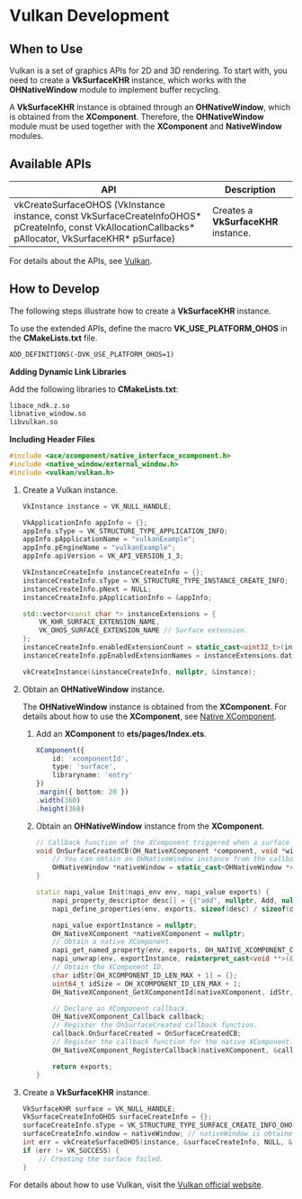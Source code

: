 # Vulkan Development

## When to Use

Vulkan is a set of graphics APIs for 2D and 3D rendering. To start with, you need to create a **VkSurfaceKHR** instance, which works with the **OHNativeWindow** module to implement buffer recycling.

A **VkSurfaceKHR** instance is obtained through an **OHNativeWindow**, which is obtained from the **XComponent**. Therefore, the **OHNativeWindow** module must be used together with the **XComponent** and **NativeWindow** modules.

## Available APIs

| API                                                      | Description                  |
| ------------------------------------------------------------ | ---------------------- |
| vkCreateSurfaceOHOS (VkInstance instance, const VkSurfaceCreateInfoOHOS\* pCreateInfo, const VkAllocationCallbacks\* pAllocator, VkSurfaceKHR\* pSurface) | Creates a **VkSurfaceKHR** instance.|

For details about the APIs, see [Vulkan](vulkan.md).

## How to Develop

The following steps illustrate how to create a **VkSurfaceKHR** instance.

To use the extended APIs, define the macro **VK_USE_PLATFORM_OHOS** in the **CMakeLists.txt** file.

```txt
ADD_DEFINITIONS(-DVK_USE_PLATFORM_OHOS=1)
```

**Adding Dynamic Link Libraries**

Add the following libraries to **CMakeLists.txt**:

```txt
libace_ndk.z.so
libnative_window.so
libvulkan.so
```

**Including Header Files**

```c++
#include <ace/xcomponent/native_interface_xcomponent.h>
#include <native_window/external_window.h>
#include <vulkan/vulkan.h>
```

1. Create a Vulkan instance.

   ```c++
   VkInstance instance = VK_NULL_HANDLE;
   
   VkApplicationInfo appInfo = {};
   appInfo.sType = VK_STRUCTURE_TYPE_APPLICATION_INFO;
   appInfo.pApplicationName = "vulkanExample";
   appInfo.pEngineName = "vulkanExample";
   appInfo.apiVersion = VK_API_VERSION_1_3;
   
   VkInstanceCreateInfo instanceCreateInfo = {};
   instanceCreateInfo.sType = VK_STRUCTURE_TYPE_INSTANCE_CREATE_INFO;
   instanceCreateInfo.pNext = NULL;
   instanceCreateInfo.pApplicationInfo = &appInfo;
   
   std::vector<const char *> instanceExtensions = {
       VK_KHR_SURFACE_EXTENSION_NAME,
       VK_OHOS_SURFACE_EXTENSION_NAME // Surface extension.
   };
   instanceCreateInfo.enabledExtensionCount = static_cast<uint32_t>(instanceExtensions.size());
   instanceCreateInfo.ppEnabledExtensionNames = instanceExtensions.data();
   
   vkCreateInstance(&instanceCreateInfo, nullptr, &instance);
   ```

2. Obtain an **OHNativeWindow** instance.

   The **OHNativeWindow** instance is obtained from the **XComponent**. For details about how to use the **XComponent**, see [Native XComponent](../../ui/napi-xcomponent-guidelines.md).

   1. Add an **XComponent** to **ets/pages/Index.ets**.

      ```ts
      XComponent({
          id: 'xcomponentId',
          type: 'surface',
          libraryname: 'entry'
      })
      .margin({ bottom: 20 })
      .width(360)
      .height(360)
      ```

   2. Obtain an **OHNativeWindow** instance from the **XComponent**.

      ```c++
      // Callback function of the XComponent triggered when a surface is created.
      void OnSurfaceCreatedCB(OH_NativeXComponent *component, void *window) {
          // You can obtain an OHNativeWindow instance from the callback function.
          OHNativeWindow *nativeWindow = static_cast<OHNativeWindow *>(window);
      }
      
      static napi_value Init(napi_env env, napi_value exports) {
          napi_property_descriptor desc[] = {{"add", nullptr, Add, nullptr, nullptr, nullptr, napi_default, nullptr}};
          napi_define_properties(env, exports, sizeof(desc) / sizeof(desc[0]), desc);
      
          napi_value exportInstance = nullptr;
          OH_NativeXComponent *nativeXComponent = nullptr;
          // Obtain a native XComponent.
          napi_get_named_property(env, exports, OH_NATIVE_XCOMPONENT_OBJ, &exportInstance);
          napi_unwrap(env, exportInstance, reinterpret_cast<void **>(&nativeXComponent));
          // Obtain the XComponent ID.
          char idStr[OH_XCOMPONENT_ID_LEN_MAX + 1] = {};
          uint64_t idSize = OH_XCOMPONENT_ID_LEN_MAX + 1;
          OH_NativeXComponent_GetXComponentId(nativeXComponent, idStr, &idSize);
      
          // Declare an XComponent callback.
          OH_NativeXComponent_Callback callback;
          // Register the OnSurfaceCreated callback function.
          callback.OnSurfaceCreated = OnSurfaceCreatedCB;
          // Register the callback function for the native XComponent.
          OH_NativeXComponent_RegisterCallback(nativeXComponent, &callback);
      
          return exports;
      }
      ```

3. Create a **VkSurfaceKHR** instance.

   ```c++
   VkSurfaceKHR surface = VK_NULL_HANDLE;
   VkSurfaceCreateInfoOHOS surfaceCreateInfo = {};
   surfaceCreateInfo.sType = VK_STRUCTURE_TYPE_SURFACE_CREATE_INFO_OHOS;
   surfaceCreateInfo.window = nativeWindow; // nativeWindow is obtained from the OnSurfaceCreatedCB callback function in the previous step.
   int err = vkCreateSurfaceOHOS(instance, &surfaceCreateInfo, NULL, &surface);
   if (err != VK_SUCCESS) {
       // Creating the surface failed.
   }
   ```

For details about how to use Vulkan, visit the [Vulkan official website](https://www.vulkan.org/).

 <!--no_check--> 